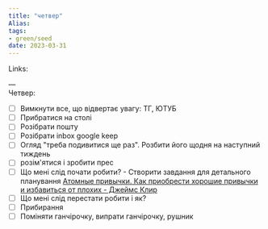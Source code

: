 ```yaml
---
title: "четвер"
Alias: 
tags:
- green/seed
date: 2023-03-31  
---
```

Links:   


—  
Четвер:
- [ ] Вимкнути все, що відвертає увагу: ТГ, ЮТУБ
- [ ] Прибратися на столі
- [ ] Розібрати пошту
- [ ] Розібрати inbox google keep
- [ ] Огляд "треба подивитися ще раз". Розбити його щодня на наступний тиждень
- [ ] розім'ятися і зробити прес
- [ ] Що мені слід почати робити? - Створити завдання для детального планування [Атомные привычки. Как приобрести хорошие привычки и избавиться от плохих - Джеймс Клир](https://youtu.be/byu-LCoeENQ)
- [ ] Що мені слід перестати робити і як?
- [ ] Прибирання
- [ ] Поміняти ганчірочку, випрати ганчірочку, рушник

